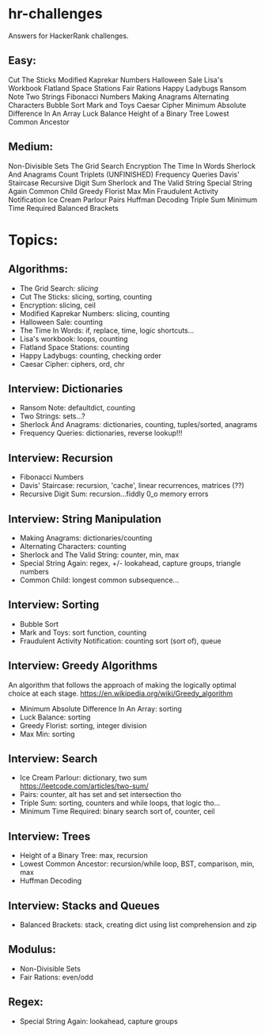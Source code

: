 # hr-challenges
Answers for HackerRank challenges.

## Easy:
Cut The Sticks
Modified Kaprekar Numbers
Halloween Sale
Lisa's Workbook
Flatland Space Stations
Fair Rations
Happy Ladybugs
Ransom Note
Two Strings
Fibonacci Numbers
Making Anagrams
Alternating Characters
Bubble Sort
Mark and Toys
Caesar Cipher
Minimum Absolute Difference In An Array
Luck Balance
Height of a Binary Tree
Lowest Common Ancestor

## Medium:
Non-Divisible Sets
The Grid Search
Encryption
The Time In Words
Sherlock And Anagrams
Count Triplets (UNFINISHED)
Frequency Queries
Davis' Staircase
Recursive Digit Sum
Sherlock and The Valid String
Special String Again
Common Child
Greedy Florist
Max Min
Fraudulent Activity Notification
Ice Cream Parlour
Pairs
Huffman Decoding
Triple Sum
Minimum Time Required
Balanced Brackets

# Topics:
## Algorithms:
- The Grid Search: *slicing*
- Cut The Sticks: slicing, sorting, counting
- Encryption: slicing, ceil
- Modified Kaprekar Numbers: slicing, counting
- Halloween Sale: counting
- The Time In Words: if, replace, time, logic shortcuts...
- Lisa's workbook: loops, counting
- Flatland Space Stations: counting
- Happy Ladybugs: counting, checking order
- Caesar Cipher: ciphers, ord, chr

## Interview: Dictionaries
- Ransom Note: defaultdict, counting
- Two Strings: sets...?
- Sherlock And Anagrams: dictionaries, counting, tuples/sorted, anagrams
- Frequency Queries: dictionaries, reverse lookup!!!

## Interview: Recursion
- Fibonacci Numbers
- Davis' Staircase: recursion, 'cache', linear recurrences, matrices (??)
- Recursive Digit Sum: recursion...fiddly 0_o memory errors

## Interview: String Manipulation
- Making Anagrams: dictionaries/counting
- Alternating Characters: counting
- Sherlock and The Valid String: counter, min, max
- Special String Again: regex, +/- lookahead, capture groups, triangle numbers
- Common Child: longest common subsequence...

## Interview: Sorting
- Bubble Sort
- Mark and Toys: sort function, counting
- Fraudulent Activity Notification: counting sort (sort of), queue


## Interview: Greedy Algorithms
An algorithm that follows the approach of making the logically optimal choice
at each stage. https://en.wikipedia.org/wiki/Greedy_algorithm
- Minimum Absolute Difference In An Array: sorting
- Luck Balance: sorting
- Greedy Florist: sorting, integer division
- Max Min: sorting

## Interview: Search
- Ice Cream Parlour: dictionary, two sum https://leetcode.com/articles/two-sum/
- Pairs: counter, alt has set and set intersection tho
- Triple Sum: sorting, counters and while loops, that logic tho...
- Minimum Time Required: binary search sort of, counter, ceil

## Interview: Trees
- Height of a Binary Tree: max, recursion
- Lowest Common Ancestor: recursion/while loop, BST, comparison, min, max
- Huffman Decoding

## Interview: Stacks and Queues
- Balanced Brackets: stack, creating dict using list comprehension and zip

## Modulus:
- Non-Divisible Sets
- Fair Rations: even/odd

## Regex:
- Special String Again: lookahead, capture groups
